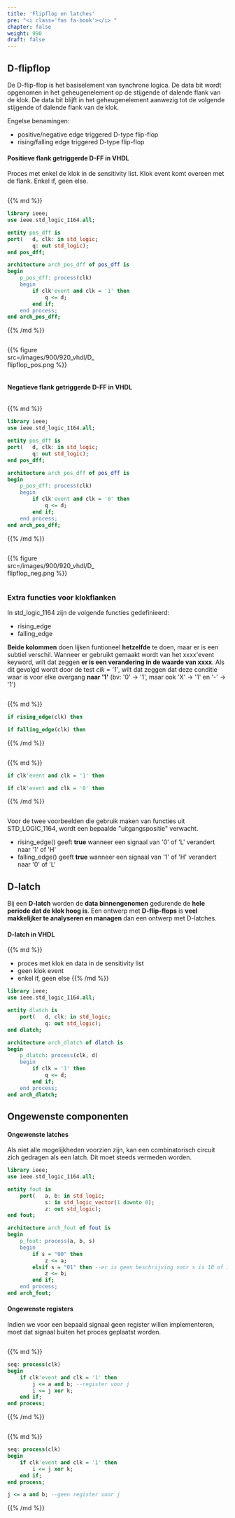 ```yaml
---
title: 'Flipflop en latches'
pre: "<i class='fas fa-book'></i> "
chapter: false
weight: 990
draft: false
---
```


## D-flipflop

De D-flip-flop is het basiselement van synchrone logica. De data bit wordt opgenomen in het geheugenelement op de stijgende of dalende flank van de klok. De data bit blijft in het geheugenelement aanwezig tot de volgende stijgende of dalende flank van de klok. 

Engelse benamingen: 

* positive/negative edge triggered D-type flip-flop 
* rising/falling edge triggered D-type flip-flop

#### Positieve flank getriggerde D-FF in VHDL

Proces met enkel de klok in de sensitivity list. Klok event komt overeen met de flank. Enkel if, geen else.

<div class="multicolumn">

<div class="column" style="width:60%">

{{% md %}}

```vhdl
library ieee;
use ieee.std_logic_1164.all;

entity pos_dff is
port(   d, clk: in std_logic;
        q: out std_logic);
end pos_dff;

architecture arch_pos_dff of pos_dff is
begin
    p_pos_dff: process(clk)
    begin
        if clk'event and clk = '1' then
            q <= d;
        end if;
    end process;
end arch_pos_dff;
```

{{% /md %}}

</div>

<div class="column" style="width:40%">

{{% figure src=/images/900/920_vhdl/D_flipflop_pos.png %}}


</div>
</div>

#### Negatieve flank getriggerde D-FF in VHDL


<div class="multicolumn">

<div class="column" style="width:60%">

{{% md %}}

```vhdl
library ieee;
use ieee.std_logic_1164.all;

entity pos_dff is
port(   d, clk: in std_logic;
        q: out std_logic);
end pos_dff;

architecture arch_pos_dff of pos_dff is
begin
    p_pos_dff: process(clk)
    begin
        if clk'event and clk = '0' then
            q <= d;
        end if;
    end process;
end arch_pos_dff;
```
{{% /md %}}

</div>

<div class="column" style="width:40%">

{{% figure src=/images/900/920_vhdl/D_flipflop_neg.png %}}


</div>
</div>


### Extra functies voor klokflanken

In std_logic_1164 zijn de volgende functies gedefinieerd:

* rising_edge
* falling_edge

**Beide kolommen** doen lijken funtioneel **hetzelfde** te doen, maar er is een subtiel verschil. Wanneer er gebruikt gemaakt wordt van het xxxx'event keyword, wilt dat zeggen **er is een verandering in de waarde van xxxx**. Als dit gevolgd wordt door de test *clk = '1'*, wilt dat zeggen dat deze conditie waar is voor elke overgang **naar '1'** (bv: '0' -> '1', maar ook 'X' -> '1' en '-' -> '1')

<div class="multicolumn">

<div class="column">

{{% md %}}

```vhdl
if rising_edge(clk) then
```

```vhdl
if falling_edge(clk) then
```

{{% /md %}}

</div>

<div class="column">

{{% md %}}

```vhdl
if clk'event and clk = '1' then
```

```vhdl
if clk'event and clk = '0' then
```

{{% /md %}}

</div>

</div>

Voor de twee voorbeelden die gebruik maken van functies uit STD_LOGIC_1164, wordt een bepaalde "uitgangspositie" verwacht.

* rising_edge() geeft **true** wanneer een signaal van '0' of 'L' verandert naar '1' of 'H'
* falling_edge() geeft **true** wanneer een signaal van '1' of 'H' verandert naar '0' of 'L' 


## D-latch

Bij een **D-latch** worden de **data binnengenomen** gedurende de **hele periode dat de klok hoog is**. Een ontwerp met **D-flip-flops** is **veel makkelijker te analyseren en managen** dan een ontwerp met D-latches.


#### D-latch in VHDL

{{% md %}}
* proces met klok en data in de sensitivity list
* geen klok event
* enkel if, geen else
{{% /md %}}


```vhdl
library ieee;
use ieee.std_logic_1164.all;

entity dlatch is
    port(   d, clk: in std_logic;
            q: out std_logic);
end dlatch;

architecture arch_dlatch of dlatch is
begin
    p_dlatch: process(clk, d)
    begin
        if clk = '1' then
            q <= d;
        end if;
    end process;
end arch_dlatch;
```

## Ongewenste componenten

#### Ongewenste latches

Als niet alle mogelijkheden voorzien zijn, kan een combinatorisch circuit zich gedragen als een latch. Dit moet steeds vermeden worden.

```vhdl
library ieee;
use ieee.std_logic_1164.all;

entity fout is
    port(   a, b: in std_logic;
            s: in std_logic_vector(1 downto 0);
            z: out std_logic);
end fout;

architecture arch_fout of fout is
begin
    p_fout: process(a, b, s)
    begin
        if s = "00" then
            z <= a;
        elsif s = "01" then --er is geen beschrijving voor s is 10 of 11
            z <= b;
        end if;
    end process;
end arch_fout;
```



#### Ongewenste registers

Indien we voor een bepaald signaal geen register willen implementeren, moet dat signaal buiten het proces geplaatst worden.

<div class="multicolumn">
<div class="column">


{{% md %}}

```vhdl
seq: process(clk)
begin
    if clk'event and clk = '1' then
        j <= a and b; --register voor j
        i <= j xor k;
    end if;
end process;
```

{{% /md %}}

</div>

<div class="column">

{{% md %}}

```vhdl
seq: process(clk)
begin
    if clk'event and clk = '1' then
        i <= j xor k;
    end if;
end process;

j <= a and b; --geen register voor j
```

{{% /md %}}

</div>

</div>
